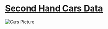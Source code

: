 # [Second Hand Cars Data](https://github.com/Sheshipal/CarData)
![Cars Picture](https://i.pinimg.com/originals/82/22/70/8222708519f702c9c1ae26b03aab9391.jpg)
